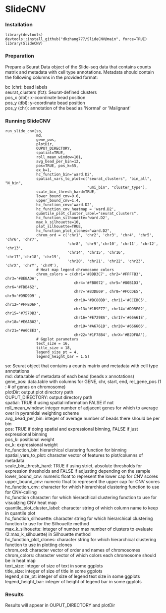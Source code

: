 # SlideCNV 

### Installation
```
library(devtools)
devtools::install_github("dkzhang777/SlideCNV@main", force=TRUE)
library(SlideCNV)
```
### Preparation
Prepare a Seurat Data object of the Slide-seq data that contains counts matrix and metadata with cell type annotations. Metadata should contain the following columns in the provided format:

bc (chr): bead labels \
seurat_clusters (fct): Seurat-defined clusters\
pos_x (dbl): x-coordinate bead position\
pos_y (dbl): y-coordinate bead position\
pos_y (chr): annotation of the bead as 'Normal' or 'Malignant'
    
### Running SlideCNV
```
run_slide_cnv(so, 
              md, 
              gene_pos,
              plotDir,
              OUPUT_DIRECTORY,
              spatial=TRUE,
              roll_mean_window=101,
              avg_bead_per_bin=12, 
              pos=TRUE, pos_k=55, 
              ex_k=1, 
              hc_function_bin='ward.D2', 
              spatial_vars_to_plot=c("seurat_clusters", "bin_all", "N_bin", 
                                     "umi_bin", "cluster_type"),
              scale_bin_thresh_hard=TRUE, 
              lower_bound_cnv=0.6, 
              upper_bound_cnv=1.4, 
              hc_function_cnv='ward.D2', 
              hc_function_cnv_heatmap = 'ward.D2',
              quantile_plot_cluster_label="seurat_clusters", 
              hc_function_silhouette='ward.D2',
              max_k_silhouette=10, 
              plot_silhouette=TRUE, 
              hc_function_plot_clones="ward.D2", 
              chrom_ord = c('chr1', 'chr2', 'chr3', 'chr4', 'chr5', 'chr6', 'chr7', 
                            'chr8', 'chr9','chr10', 'chr11', 'chr12', 'chr13', 
                            'chr14', 'chr15', 'chr16', 'chr17','chr18', 'chr19', 
                            'chr20', 'chr21', 'chr22', 'chr23', 'chrX', 'chrY', 'chrM'),
              # Heat map legend chromosome colors
              chrom_colors = c(chr1='#8DD3C7', chr2='#FFFFB3', chr3='#BEBADA', 
                               chr4='#FB8072', chr5='#80B1D3', chr6='#FDB462', 
                               chr7='#B3DE69', chr8='#FCCDE5', chr9='#D9D9D9' , 
                               chr10='#BC80BD', chr11='#CCEBC5', chr12='#FFED6F', 
                               chr13='#1B9E77', chr14='#D95F02', chr15='#7570B3', 
                               chr16='#E7298A', chr17='#66A61E', chr18='#E6AB02', 
                               chr19='#A6761D', chr20='#666666', chr21='#A6CEE3', 
                               chr22='#1F78B4', chrX='#B2DF8A'),
              # Ggplot parameters
              text_size = 16,
              title_size = 18,
              legend_size_pt = 4,
              legend_height_bar = 1.5)
```
              
so: Seurat object that contains a counts matrix and metadata with cell type annotations \
md: data.table of metadata of each bead (beads x annotations)\
gene_pos: data.table with columns for GENE, chr, start, end, rel_gene_pos (1 : # of genes on chromosome)\
plotDir: output plot directory path\
OUPUT_DIRECTORY: output directory path\
spatial: TRUE if using spatial information FALSE if not\
roll_mean_window: integer number of adjacent genes for which to average over in pyramidal weighting scheme\
avg_bead_per_bin: integer of average number of beads there should be per bin \
pos: TRUE if doing spatial and expressional binning, FALSE if just expressional binning\
pos_k: positional weight\
ex_k: expressional weight\
hc_function_bin: hierarchical clustering function for binning\
spatial_vars_to_plot: character vector of features to plot/columns of metadata\
scale_bin_thresh_hard: TRUE if using strict, absolute thresholds for expression thresholds and FALSE if adjusting depending on the sample\
lower_bound_cnv: numeric float to represent the lower cap for CNV scores\
upper_bound_cnv: numeric float to represent the upper cap for CNV scores \
hc_function_cnv: character for which hierarchical clustering function to use for CNV-calling\
hc_function character: for which hierarchical clustering function to use for visualzing CNV heat map\
quantile_plot_cluster_label: character string of which column name to keep in quantile plot\
hc_function_silhouette: character string for which hierarchical clustering function to use for the Silhouette method\
max_k_silhouette: integer of number max number of clusters to evaluate (2:max_k_silhouette) in Silhouette method\
hc_function_plot_clones: character string for which hierarchical clustering function to use in plotting clones\
chrom_ord: character vector of order and names of chromosomes\
chrom_colors: character vector of which colors each chromosome should be in heat map\
text_size: integer of size of text in some ggplots\
title_size: integer of size of title in some ggplots\
legend_size_pt: integer of size of legend text size in some ggplots\
legend_height_bar: integer of height of legend bar in some ggplots

### Results
Results will appear in OUPUT_DIRECTORY and plotDir
